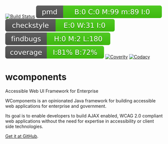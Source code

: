 [![Build Status](https://travis-ci.org/BorderTech/wcomponents.svg?branch=master)](https://travis-ci.org/BorderTech/wcomponents)
[![PMD](badges/pmd.svg)](pmd.html)
[![Checkstyle](badges/checkstyle-result.svg)](checkstyle-aggregate.html)
[![Findbugs](badges/findbugs-report.svg)](findbugs-report.html)
[![Coverage](badges/coverage-report.svg)](coverage-report/index.html)
[![Coverity](https://scan.coverity.com/projects/7062/badge.svg)](https://scan.coverity.com/projects/bordertech-wcomponents)
[![Codacy](https://api.codacy.com/project/badge/grade/7ba92824eb1f4d60abeddf1e72108bbc)](https://www.codacy.com/app/BorderTech/wcomponents)

# wcomponents
Accessible Web UI Framework for Enterprise

WComponents is an opinionated Java framework for building accessible web applications for enterprise and government.

Its goal is to enable developers to build AJAX enabled, WCAG 2.0 compliant web applications without the need for expertise in accessibility or client side technologies.

[Get it at GitHub](https://github.com/BorderTech/wcomponents).
